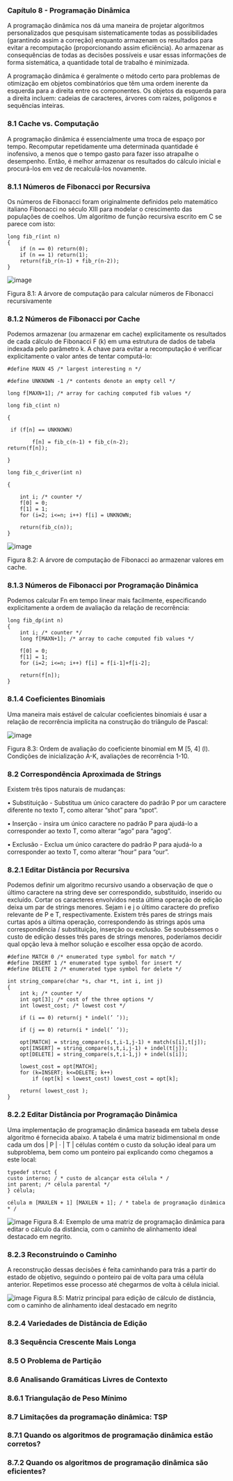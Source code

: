 ### Capítulo 8 - Programação Dinâmica

A programação dinâmica nos dá uma maneira de projetar algoritmos personalizados que pesquisam sistematicamente todas as possibilidades (garantindo assim a correção) enquanto armazenam os resultados para evitar a recomputação (proporcionando assim eficiência). Ao armazenar as consequências de todas as decisões possíveis e usar essas informações de forma sistemática, a quantidade total de trabalho é minimizada.

A programação dinâmica é geralmente o método certo para problemas de otimização em objetos combinatórios que têm uma ordem inerente da esquerda para a direita entre os componentes. Os objetos da esquerda para a direita incluem: cadeias de caracteres, árvores com raízes, polígonos e sequências inteiras.

### 8.1 Cache vs. Computação

A programação dinâmica é essencialmente uma troca de espaço por tempo. Recomputar repetidamente uma determinada quantidade é inofensivo, a menos que o tempo gasto para fazer isso atrapalhe o desempenho. Então, é melhor armazenar os resultados do cálculo inicial e procurá-los em vez de recalculá-los novamente.

### 8.1.1 Números de Fibonacci por Recursiva

Os números de Fibonacci foram originalmente definidos pelo matemático italiano Fibonacci no século XIII para modelar o crescimento das populações de coelhos. Um algoritmo de função recursiva escrito em C se parece com isto:

```
long fib_r(int n)
{
	if (n == 0) return(0);
	if (n == 1) return(1);
	return(fib_r(n-1) + fib_r(n-2));
}
```
![image](https://github.com/apcavalheiro/OtimizComplexAlgoritmos/assets/142835210/19896dc0-b67f-4413-ab72-284160727d2b)

Figura 8.1: A árvore de computação para calcular números de Fibonacci recursivamente

### 8.1.2 Números de Fibonacci por Cache

Podemos armazenar (ou armazenar em cache) explicitamente os resultados de cada cálculo de Fibonacci F (k) em uma estrutura de dados de tabela indexada pelo parâmetro k. A chave para evitar a recomputação é verificar explicitamente o valor antes de tentar computá-lo:

```
#define MAXN 45 /* largest interesting n */

#define UNKNOWN -1 /* contents denote an empty cell */

long f[MAXN+1]; /* array for caching computed fib values */

long fib_c(int n)

{
	
 if (f[n] == UNKNOWN)
 
		f[n] = fib_c(n-1) + fib_c(n-2);
return(f[n]);

}

long fib_c_driver(int n)

{

	int i; /* counter */
	f[0] = 0;
	f[1] = 1;
	for (i=2; i<=n; i++) f[i] = UNKNOWN;
 
	return(fib_c(n));
}
```
![image](https://github.com/apcavalheiro/OtimizComplexAlgoritmos/assets/142835210/3f690a34-84da-4769-b251-5e86eb2dc878)

Figura 8.2: A árvore de computação de Fibonacci ao armazenar valores em cache.
### 8.1.3 Números de Fibonacci por Programação Dinâmica

Podemos calcular Fn em tempo linear mais facilmente, especificando explicitamente a ordem de avaliação da relação de recorrência:

```
long fib_dp(int n)
{
	int i; /* counter */
	long f[MAXN+1]; /* array to cache computed fib values */

	f[0] = 0;
	f[1] = 1;
	for (i=2; i<=n; i++) f[i] = f[i-1]+f[i-2];
	
	return(f[n]);
}
```
### 8.1.4 Coeficientes Binomiais

Uma maneira mais estável de calcular coeficientes binomiais é usar a relação de recorrência implícita na construção do triângulo de Pascal:

![image](https://github.com/apcavalheiro/OtimizComplexAlgoritmos/assets/142835210/05c0603c-7c27-4eb4-890b-956ff27b2698)

Figura 8.3: Ordem de avaliação do coeficiente binomial em M [5, 4] (l). Condições de inicialização A-K, avaliações de recorrência 1-10. 

### 8.2 Correspondência Aproximada de Strings

Existem três tipos naturais de mudanças:

• Substituição - Substitua um único caractere do padrão P por um caractere diferente no texto T, como alterar “shot” para “spot”.

• Inserção - insira um único caractere no padrão P para ajudá-lo a corresponder ao texto T, como alterar “ago” para “agog”.

• Exclusão - Exclua um único caractere do padrão P para ajudá-lo a corresponder ao texto T, como alterar “hour” para “our”.

### 8.2.1 Editar Distância por Recursiva

Podemos definir um algoritmo recursivo usando a observação de que o último caractere na string deve ser correspondido, substituído, inserido ou excluído. Cortar os caracteres envolvidos nesta última operação de edição deixa um par de strings menores. Sejam i e j o último caractere do prefixo relevante de P e T, respectivamente. Existem três pares de strings mais curtas após a última operação, correspondendo às strings após uma correspondência / substituição, inserção ou exclusão. Se soubéssemos o custo de edição desses três pares de strings menores, poderíamos decidir qual opção leva à melhor solução e escolher essa opção de acordo. 

```
#define MATCH 0 /* enumerated type symbol for match */
#define INSERT 1 /* enumerated type symbol for insert */
#define DELETE 2 /* enumerated type symbol for delete */

int string_compare(char *s, char *t, int i, int j)
{
	int k; /* counter */
	int opt[3]; /* cost of the three options */
	int lowest_cost; /* lowest cost */
	
	if (i == 0) return(j * indel(’ ’));
	
	if (j == 0) return(i * indel(’ ’));
	
	opt[MATCH] = string_compare(s,t,i-1,j-1) + match(s[i],t[j]);
	opt[INSERT] = string_compare(s,t,i,j-1) + indel(t[j]);
	opt[DELETE] = string_compare(s,t,i-1,j) + indel(s[i]);

	lowest_cost = opt[MATCH];
	for (k=INSERT; k<=DELETE; k++)
		if (opt[k] < lowest_cost) lowest_cost = opt[k];

	return( lowest_cost );
}
```

### 8.2.2 Editar Distância por Programação Dinâmica

Uma implementação de programação dinâmica baseada em tabela desse algoritmo é fornecida abaixo. A tabela é uma matriz bidimensional m onde cada um dos | P | · | T | células contém o custo da solução ideal para um subproblema, bem como um ponteiro pai explicando como chegamos a este local:

```
typedef struct {
custo interno; / * custo de alcançar esta célula * /
int parent; /* célula parental */
} célula;

célula m [MAXLEN + 1] [MAXLEN + 1]; / * tabela de programação dinâmica * /
```
![image](https://github.com/apcavalheiro/OtimizComplexAlgoritmos/assets/142835210/da193c00-2531-4ecb-993a-3a4fbc2b8e26)
Figura 8.4: Exemplo de uma matriz de programação dinâmica para editar o cálculo da distância, com o caminho de alinhamento ideal destacado em negrito.

### 8.2.3 Reconstruindo o Caminho

A reconstrução dessas decisões é feita caminhando para trás a partir do estado de objetivo, seguindo o ponteiro pai de volta para uma célula anterior. Repetimos esse processo até chegarmos de volta à célula inicial. 

![image](https://github.com/apcavalheiro/OtimizComplexAlgoritmos/assets/142835210/91fba545-b0a8-43a2-8980-8fa686a559aa)
Figura 8.5: Matriz principal para edição de cálculo de distância, com o caminho de alinhamento ideal destacado em negrito

### 8.2.4 Variedades de Distância de Edição

### 8.3 Sequência Crescente Mais Longa

### 8.5 O Problema de Partição

### 8.6 Analisando Gramáticas Livres de Contexto

### 8.6.1 Triangulação de Peso Mínimo

### 8.7 Limitações da programação dinâmica: TSP

### 8.7.1 Quando os algoritmos de programação dinâmica estão corretos?

### 8.7.2 Quando os algoritmos de programação dinâmica são eficientes?

